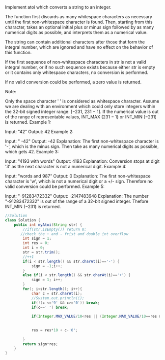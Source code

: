 Implement atoi which converts a string to an integer.

The function first discards as many whitespace characters as necessary until the first non-whitespace character is found. Then, starting from this character, takes an optional initial plus or minus sign followed by as many numerical digits as possible, and interprets them as a numerical value.

The string can contain additional characters after those that form the integral number, which are ignored and have no effect on the behavior of this function.

If the first sequence of non-whitespace characters in str is not a valid integral number, or if no such sequence exists because either str is empty or it contains only whitespace characters, no conversion is performed.

If no valid conversion could be performed, a zero value is returned.

Note:

Only the space character ' ' is considered as whitespace character.
Assume we are dealing with an environment which could only store integers within the 32-bit signed integer range: [−231,  231 − 1]. If the numerical value is out of the range of representable values, INT_MAX (231 − 1) or INT_MIN (−231) is returned.
Example 1:

Input: "42"
Output: 42
Example 2:

Input: "   -42"
Output: -42
Explanation: The first non-whitespace character is '-', which is the minus sign.
             Then take as many numerical digits as possible, which gets 42.
Example 3:

Input: "4193 with words"
Output: 4193
Explanation: Conversion stops at digit '3' as the next character is not a numerical digit.
Example 4:

Input: "words and 987"
Output: 0
Explanation: The first non-whitespace character is 'w', which is not a numerical 
             digit or a +/- sign. Therefore no valid conversion could be performed.
Example 5:

Input: "-91283472332"
Output: -2147483648
Explanation: The number "-91283472332" is out of the range of a 32-bit signed integer.
             Thefore INT_MIN (−231) is returned.
             
             
```java             
//Solution
class Solution {
    public int myAtoi(String str) {
        //if(str.isEmpty()) return 0;
       //check the + and - frist and double int overflow
        int sign = 1;
        int res = 0;
        int i = 0;
        str = str.trim();
        //++1
        if(i < str.length() && str.charAt(i)=='-') {
            sign = -1;i++;
        }
        else if(i < str.length() && str.charAt(i)=='+') {
            sign = 1; i++;
        }
        for(; i<str.length(); i++){
            char c = str.charAt(i);
            //System.out.println(i);
            if(!(c <='9' && c>='0')) break;
            if(c==' ') break;
            
            if(Integer.MAX_VALUE/10<res || (Integer.MAX_VALUE/10==res && Integer.MAX_VALUE%10 <(c-'0'))) return sign==-1?Integer.MIN_VALUE:Integer.MAX_VALUE;
                
            
            res = res*10 + c-'0';  
            
        }
        return sign*res;
    }
}
```

